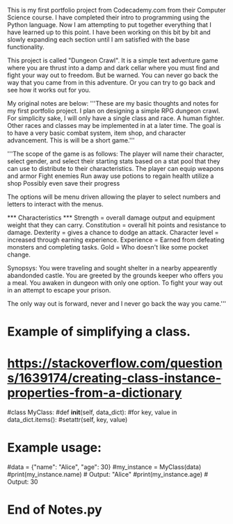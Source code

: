 This is my first portfolio project from Codecademy.com from their Computer Science course. I have completed their intro to programming using the Python language. Now I am attempting to put together everything that I have learned up to this point. I have been working on this bit by bit and slowly expanding each section until I am satisfied with the base functionality.

This project is called "Dungeon Crawl". It is a simple text adventure game where you are thrust into a damp and dark cellar where you must find and fight your way out to freedom. But be warned. You can never go back the way that you came from in this adventure. Or you can try to go back and see how it works out for you. <you hear the sounds of maniacal laughter fading into the distance>


My original notes are below:
'''These are my basic thoughts and notes for my first portfolio project.
I plan on designing a simple RPG dungeon crawl.
For simplicity sake, I will only have a single class and race. A human fighter.
Other races and classes may be implemented in at a later time.
The goal is to have a very basic combat system, item shop, and character advancement.
This is will be a short game.'''

'''The scope of the game is as follows:
The player will name their character, select gender, and select their starting stats based on
a stat pool that they can use to distribute to their characteristics.
The player can equip weapons and armor
Fight enemies
Run away
use potions to regain health
utilize a shop
Possibly even save their progress

The options will be menu driven allowing the player to select numbers and letters to interact
with the menus.

*** Characteristics ***
Strength = overall damage output and equipment weight that they can carry.
Constitution = overall hit points and resistance to damage.
Dexterity = gives a chance to dodge an attack.
Character level = increased through earning experience.
Experience = Earned from defeating monsters and completing tasks.
Gold = Who doesn't like some pocket change.

Synopsys: You were traveling and sought shelter in a nearby appearently abandonded castle.
You are greeted by the grounds keeper who offers you a meal.
You awaken in dungeon with only one option. To fight your way out in an attempt to
escape your prison.

The only way out is forward, never and I never go back the way you came.'''

# Example of simplifying a class.
# https://stackoverflow.com/questions/1639174/creating-class-instance-properties-from-a-dictionary

#class MyClass:
#def __init__(self, data_dict):
#for key, value in data_dict.items():
#setattr(self, key, value)

# Example usage:

#data = {"name": "Alice", "age": 30}
#my_instance = MyClass(data)
#print(my_instance.name)  # Output: "Alice"
#print(my_instance.age)   # Output: 30
# End of Notes.py
